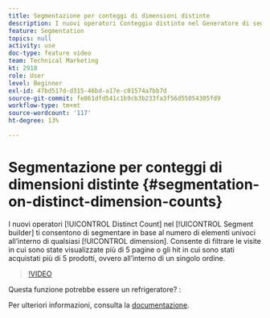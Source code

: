 ```yaml
---
title: Segmentazione per conteggi di dimensioni distinte
description: I nuovi operatori Conteggio distinto nel Generatore di segmenti consentono di segmentare in base al numero di elementi univoci all’interno di qualsiasi dimensione. Consente di filtrare le visite in cui sono state visualizzate più di 5 pagine o gli hit in cui sono stati acquistati più di 5 prodotti, ovvero all’interno di un singolo ordine.
feature: Segmentation
topics: null
activity: use
doc-type: feature video
team: Technical Marketing
kt: 2918
role: User
level: Beginner
exl-id: 47bd517d-d315-46bd-a17e-c01574a7bb7d
source-git-commit: fe861dfd541c1b9cb3b233fa3f56d55054305fd9
workflow-type: tm+mt
source-wordcount: '117'
ht-degree: 13%

---
```


# Segmentazione per conteggi di dimensioni distinte {#segmentation-on-distinct-dimension-counts}

I nuovi operatori [!UICONTROL Distinct Count] nel [!UICONTROL Segment builder] ti consentono di segmentare in base al numero di elementi univoci all’interno di qualsiasi [!UICONTROL dimension]. Consente di filtrare le visite in cui sono state visualizzate più di 5 pagine o gli hit in cui sono stati acquistati più di 5 prodotti, ovvero all’interno di un singolo ordine.

>[!VIDEO](https://video.tv.adobe.com/v/27257/?quality=9)

Questa funzione potrebbe essere un refrigeratore? :

Per ulteriori informazioni, consulta la [documentazione](https://experienceleague.adobe.com/docs/analytics/components/segmentation/segment-reference/seg-operators.html?lang=en).
